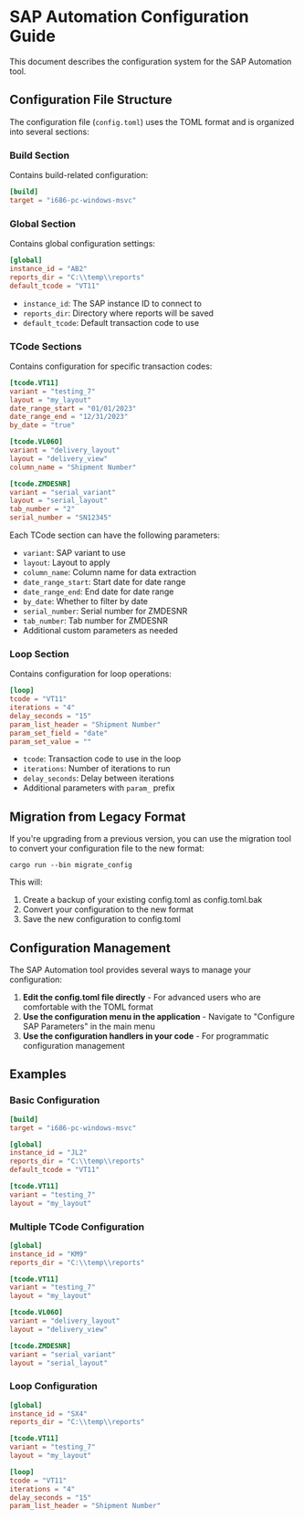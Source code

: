 # SAP Automation Configuration Guide

This document describes the configuration system for the SAP Automation tool.

## Configuration File Structure

The configuration file (`config.toml`) uses the TOML format and is organized into several sections:

### Build Section

Contains build-related configuration:

```toml
[build]
target = "i686-pc-windows-msvc"
```

### Global Section

Contains global configuration settings:

```toml
[global]
instance_id = "AB2"
reports_dir = "C:\\temp\\reports"
default_tcode = "VT11"
```

- `instance_id`: The SAP instance ID to connect to
- `reports_dir`: Directory where reports will be saved
- `default_tcode`: Default transaction code to use

### TCode Sections

Contains configuration for specific transaction codes:

```toml
[tcode.VT11]
variant = "testing_7"
layout = "my_layout"
date_range_start = "01/01/2023"
date_range_end = "12/31/2023"
by_date = "true"

[tcode.VL06O]
variant = "delivery_layout"
layout = "delivery_view"
column_name = "Shipment Number"

[tcode.ZMDESNR]
variant = "serial_variant"
layout = "serial_layout"
tab_number = "2"
serial_number = "SN12345"
```

Each TCode section can have the following parameters:

- `variant`: SAP variant to use
- `layout`: Layout to apply
- `column_name`: Column name for data extraction
- `date_range_start`: Start date for date range
- `date_range_end`: End date for date range
- `by_date`: Whether to filter by date
- `serial_number`: Serial number for ZMDESNR
- `tab_number`: Tab number for ZMDESNR
- Additional custom parameters as needed

### Loop Section

Contains configuration for loop operations:

```toml
[loop]
tcode = "VT11"
iterations = "4"
delay_seconds = "15"
param_list_header = "Shipment Number"
param_set_field = "date"
param_set_value = ""
```

- `tcode`: Transaction code to use in the loop
- `iterations`: Number of iterations to run
- `delay_seconds`: Delay between iterations
- Additional parameters with `param_` prefix

## Migration from Legacy Format

If you're upgrading from a previous version, you can use the migration tool to convert your configuration file to the new format:

```
cargo run --bin migrate_config
```

This will:

1. Create a backup of your existing config.toml as config.toml.bak
2. Convert your configuration to the new format
3. Save the new configuration to config.toml

## Configuration Management

The SAP Automation tool provides several ways to manage your configuration:

1. **Edit the config.toml file directly** - For advanced users who are comfortable with the TOML format
2. **Use the configuration menu in the application** - Navigate to "Configure SAP Parameters" in the main menu
3. **Use the configuration handlers in your code** - For programmatic configuration management

## Examples

### Basic Configuration

```toml
[build]
target = "i686-pc-windows-msvc"

[global]
instance_id = "JL2"
reports_dir = "C:\\temp\\reports"
default_tcode = "VT11"

[tcode.VT11]
variant = "testing_7"
layout = "my_layout"
```

### Multiple TCode Configuration

```toml
[global]
instance_id = "KM9"
reports_dir = "C:\\temp\\reports"

[tcode.VT11]
variant = "testing_7"
layout = "my_layout"

[tcode.VL06O]
variant = "delivery_layout"
layout = "delivery_view"

[tcode.ZMDESNR]
variant = "serial_variant"
layout = "serial_layout"
```

### Loop Configuration

```toml
[global]
instance_id = "SX4"
reports_dir = "C:\\temp\\reports"

[tcode.VT11]
variant = "testing_7"
layout = "my_layout"

[loop]
tcode = "VT11"
iterations = "4"
delay_seconds = "15"
param_list_header = "Shipment Number"
```
